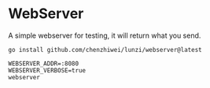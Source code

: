 # WebServer

A simple webserver for testing, it will return what you send.

```
go install github.com/chenzhiwei/lunzi/webserver@latest

WEBSERVER_ADDR=:8080
WEBSERVER_VERBOSE=true
webserver
```
